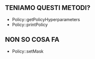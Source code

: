 TENIAMO QUESTI METODI?
--------

* Policy::getPolicyHyperparameters
* Policy::printPolicy


NON SO COSA FA
---------
* Policy::setMask
